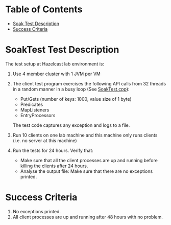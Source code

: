 # Table of Contents

* [Soak Test Description](#soak-test-description)
* [Success Criteria](#success-criteria)

# SoakTest Test Description

The test setup at Hazelcast lab environment is:

1. Use 4 member cluster with 1 JVM per VM 
2. The client test program exercises the following API calls from 32 threads in a random manner in a busy loop (See [SoakTest.cpp](./SoakTest.cpp)):
    + Put/Gets (number of keys: 1000, value size of 1 byte)
    + Predicates
    + MapListeners
    + EntryProcessors
    <p>The test code captures any exception and logs to a file. 
    
3. Run 10 clients on one lab machine and this machine only runs clients (i.e. no server at this machine)

4. Run the tests for 24 hours. Verify that: 
    + Make sure that all the client processes are up and running before killing the clients after 24 hours.
    + Analyse the output file: Make sure that there are no exceptions printed.
    
# Success Criteria
1. No exceptions printed.
2. All client processes are up and running after 48 hours with no problem.
